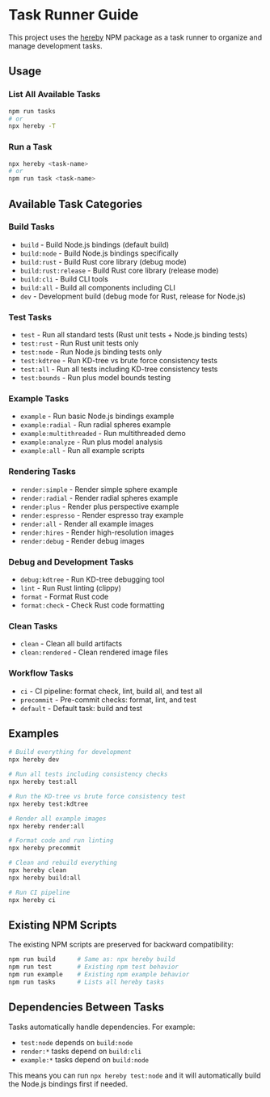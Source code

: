 # Task Runner Guide

This project uses the [hereby](https://github.com/jakebailey/hereby) NPM package as a task runner to organize and manage development tasks.

## Usage

### List All Available Tasks
```bash
npm run tasks
# or
npx hereby -T
```

### Run a Task
```bash
npx hereby <task-name>
# or  
npm run task <task-name>
```

## Available Task Categories

### Build Tasks
- `build` - Build Node.js bindings (default build)
- `build:node` - Build Node.js bindings specifically
- `build:rust` - Build Rust core library (debug mode)
- `build:rust:release` - Build Rust core library (release mode)  
- `build:cli` - Build CLI tools
- `build:all` - Build all components including CLI
- `dev` - Development build (debug mode for Rust, release for Node.js)

### Test Tasks
- `test` - Run all standard tests (Rust unit tests + Node.js binding tests)
- `test:rust` - Run Rust unit tests only
- `test:node` - Run Node.js binding tests only  
- `test:kdtree` - Run KD-tree vs brute force consistency tests
- `test:all` - Run all tests including KD-tree consistency tests
- `test:bounds` - Run plus model bounds testing

### Example Tasks
- `example` - Run basic Node.js bindings example
- `example:radial` - Run radial spheres example
- `example:multithreaded` - Run multithreaded demo
- `example:analyze` - Run plus model analysis
- `example:all` - Run all example scripts

### Rendering Tasks
- `render:simple` - Render simple sphere example
- `render:radial` - Render radial spheres example  
- `render:plus` - Render plus perspective example
- `render:espresso` - Render espresso tray example
- `render:all` - Render all example images
- `render:hires` - Render high-resolution images
- `render:debug` - Render debug images

### Debug and Development Tasks
- `debug:kdtree` - Run KD-tree debugging tool
- `lint` - Run Rust linting (clippy)
- `format` - Format Rust code
- `format:check` - Check Rust code formatting

### Clean Tasks
- `clean` - Clean all build artifacts
- `clean:rendered` - Clean rendered image files

### Workflow Tasks
- `ci` - CI pipeline: format check, lint, build all, and test all
- `precommit` - Pre-commit checks: format, lint, and test
- `default` - Default task: build and test

## Examples

```bash
# Build everything for development
npx hereby dev

# Run all tests including consistency checks
npx hereby test:all

# Run the KD-tree vs brute force consistency test
npx hereby test:kdtree

# Render all example images
npx hereby render:all

# Format code and run linting
npx hereby precommit

# Clean and rebuild everything
npx hereby clean
npx hereby build:all

# Run CI pipeline
npx hereby ci
```

## Existing NPM Scripts

The existing NPM scripts are preserved for backward compatibility:

```bash
npm run build      # Same as: npx hereby build
npm run test       # Existing npm test behavior
npm run example    # Existing npm example behavior  
npm run tasks      # Lists all hereby tasks
```

## Dependencies Between Tasks

Tasks automatically handle dependencies. For example:
- `test:node` depends on `build:node`
- `render:*` tasks depend on `build:cli` 
- `example:*` tasks depend on `build:node`

This means you can run `npx hereby test:node` and it will automatically build the Node.js bindings first if needed.